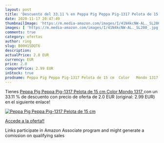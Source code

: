 ```yaml
---
layout: post
title: 'Descuento del 33.11 % en Peppa Pig Peppa Pig-1317 Pelota de 15 cm'
date: 2020-11-17 20:47:49
thumbnailImage: 'https://m.media-amazon.com/images/I/41N4kcNW-AL._SL200_.jpg'
images: [ 'https://m.media-amazon.com/images/I/41N4kcNW-AL._SL200_.jpg' ]
comments: true
category: ofertas
author: ring
slug: B00H1SDQT6
description:
actualPrice: 2.0 EUR
currency: EUR
price: 2.0
comparePrice: 2.99 EUR
inStock: true
prodname: Peppa Pig Peppa Pig-1317 Pelota de 15 cm  Color   Mondo 1317 
---
```


Tienes [Peppa Pig Peppa Pig-1317 Pelota de 15 cm  Color   Mondo 1317 ](https://www.amazon.es/dp/B00H1SDQT6/?tag=tolees-21) con un 33.11 % de descuento con precio de oferta de 2.0 EUR (original: 2.99 EUR) en el siguiente enlace!

[![Peppa Pig Peppa Pig-1317 Pelota de 15 cm](https://m.media-amazon.com/images/I/41N4kcNW-AL._SL200_.jpg)](https://www.amazon.es/dp/B00H1SDQT6/?tag=tolees-21)

[Accede a la oferta!!](https://www.amazon.es/dp/B00H1SDQT6/?tag=tolees-21)

Links participate in Amazon Associate program and might generate a comission on qualifying sales


